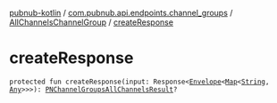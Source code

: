 [pubnub-kotlin](../../index.md) / [com.pubnub.api.endpoints.channel_groups](../index.md) / [AllChannelsChannelGroup](index.md) / [createResponse](./create-response.md)

# createResponse

`protected fun createResponse(input: Response<`[`Envelope`](../../com.pubnub.api.models.server/-envelope/index.md)`<`[`Map`](https://kotlinlang.org/api/latest/jvm/stdlib/kotlin.collections/-map/index.html)`<`[`String`](https://kotlinlang.org/api/latest/jvm/stdlib/kotlin/-string/index.html)`, `[`Any`](https://kotlinlang.org/api/latest/jvm/stdlib/kotlin/-any/index.html)`>>>): `[`PNChannelGroupsAllChannelsResult`](../../com.pubnub.api.models.consumer.channel_group/-p-n-channel-groups-all-channels-result/index.md)`?`